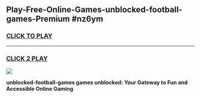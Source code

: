 
## Play-Free-Online-Games-unblocked-football-games-Premium #nz6ym
<h3>
<a href="https://premium.freeplayer.one?title=unblocked-football-games&ref=8M">CLICK TO PLAY</a></h3>
<hr>

<h3>
<a href="https://premium.freeplayer.one?title=unblocked-football-games&ref=8M">CLICK 2 PLAY</a>
  
</h3>

<a href="https://premium.freeplayer.one?title=unblocked-football-games&ref=8M"><img src="https://clearcache.store/games.png"></a>


**unblocked-football-games games unblocked: Your Gateway to Fun and Accessible Online Gaming**

